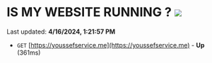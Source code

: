 # IS MY WEBSITE RUNNING ? [![](https://img.shields.io/static/v1?label=Sponsor&message=%E2%9D%A4&logo=GitHub&color=%23fe8e86)](https://github.com/sponsors/<username>)

Last updated: **4/16/2024, 1:21:57 PM**

- `GET` [https://youssefservice.me](https://youssefservice.me) - **Up** (361ms)
